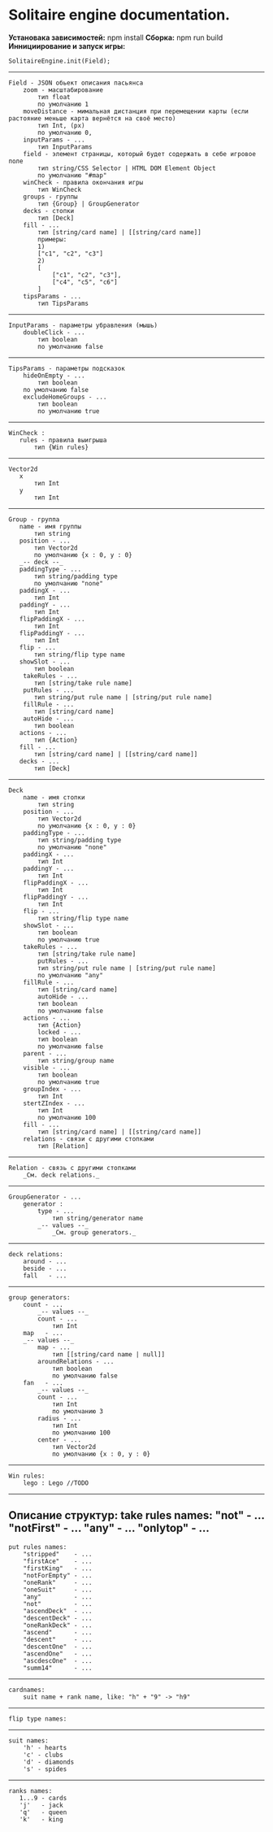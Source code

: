 # Solitaire engine documentation.
**Установака зависимостей:**
	npm install
**Сборка:**
	npm run build
**Иннициирование и запуск игры:**

	SolitaireEngine.init(Field);

<!-- Примеры: -->
---
	Field - JSON обьект описания пасьянса
	    zoom - масштабирование
			тип float
	        по умолчанию 1
	    moveDistance - мимальная дистанция при перемещении карты (если растояние меньше карта вернётся на своё место)
			тип Int, (px)
			по умолчанию 0,
		inputParams - ...
			тип InputParams
		field - элемент страницы, который будет содержать в себе игровое поле
			тип string/CSS Selector | HTML DOM Element Object
			по умолчанию "#map"
		winCheck - правила окончания игры
			тип WinCheck
		groups - группы
			тип {Group} | GroupGenerator
		decks - стопки
			тип [Deck]
		fill - ...
			тип [string/card name] | [[string/card name]]
			примеры:
			1)
			["c1", "c2", "c3"]
			2)
			[
				["c1", "c2", "c3"],
				["c4", "c5", "c6"]
			]
		tipsParams - ...
			тип TipsParams
---
	InputParams - параметры убравления (мышь)
		doubleClick - ... 
			тип boolean
			по умолчанию false
---
	TipsParams - параметры подсказок
		hideOnEmpty - ...
			тип boolean
		по умолчанию false
		excludeHomeGroups - ...
			тип boolean
			по умолчанию true
---
	WinCheck :
	   rules - правила выигрыша
	       тип {Win rules}
---
	Vector2d
	   x
		   тип Int
	   y
		   тип Int
---
	Group - группа
	   name - имя группы
		   тип string
	   position - ...
		   тип Vector2d
	       по умолчанию {x : 0, y : 0}
	   _-- deck --_
	   paddingType - ...
		   тип string/padding type
	       по умолчанию "none"
	   paddingX - ...
		   тип Int
	   paddingY - ...
		   тип Int
	   flipPaddingX - ...
		   тип Int
	   flipPaddingY - ...
	       тип Int
	   flip - ...
		   тип string/flip type name
	   showSlot - ...
		   тип boolean
		takeRules - ...
		   тип [string/take rule name]
		putRules - ...
		   тип string/put rule name | [string/put rule name]
		fillRule - ...
		   тип [string/card name]
		autoHide - ...
		   тип boolean
	   actions - ...
		   тип {Action}
	   fill - ...
		   тип [string/card name] | [[string/card name]]
	   decks - ...
		   тип [Deck]
---
	Deck
		name - имя стопки
			тип string
		position - ...
			тип Vector2d
			по умолчанию {x : 0, y : 0}
		paddingType - ...
			тип string/padding type
			по умолчанию "none"
		paddingX - ...
			тип Int
		paddingY - ...
			тип Int
		flipPaddingX - ...
			тип Int
		flipPaddingY - ...
			тип Int
		flip - ...
			тип string/flip type name
		showSlot - ...
			тип boolean
			по умолчанию true
		takeRules - ...
			тип [string/take rule name]
			putRules - ...
			тип string/put rule name | [string/put rule name]
			по умолчанию "any"
		fillRule - ...
			тип [string/card name]
			autoHide - ...
			тип boolean
			по умолчанию false
		actions - ...
			тип {Action}
			locked - ...
			тип boolean
			по умолчанию false
		parent - ...
			тип string/group name
		visible - ...
			тип boolean
			по умолчанию true
		groupIndex - ...
			тип Int
		stertZIndex - ...
			тип Int
			по умолчанию 100
		fill - ...
			тип [string/card name] | [[string/card name]]
		relations - связи с другими стопками
			тип [Relation]
---
	Relation - связь с другими стопками
		_См. deck relations._
---
	GroupGenerator - ...
		generator :
			type - ...
				тип string/generator name
			_-- values --_
				_См. group generators._
---
	deck relations:
		around - ...
		beside - ...
		fall   - ...
---
	group generators:
		count - ...
			_-- values --_
			count - ...
				тип Int
		map   - ...
		_-- values --_
			map - ...
				тип [[string/card name | null]]
			aroundRelations - ...
				тип boolean
				по умолчанию false
		fan   - ...
			_-- values --_
			count - ...
				тип Int
				по умолчанию 3
			radius - ...
				тип Int
				по умолчанию 100
			center - ...
				тип Vector2d
				по умолчанию {x : 0, y : 0}
---
	Win rules:
		lego : Lego //TODO
---
**Описание структур:**
	take rules names:
		"not"      - ...
		"notFirst" - ...
		"any"      - ...
		"onlytop"  - ...
---
	put rules names:
		"stripped"    - ...
		"firstAce"    - ...
		"firstKing"   - ...
		"notForEmpty" - ...
		"oneRank"     - ...
		"oneSuit"     - ...
		"any"         - ...
		"not"         - ...
		"ascendDeck"  - ...
		"descentDeck" - ...
		"oneRankDeck" - ...
		"ascend"      - ...
		"descent"     - ...
		"descentOne"  - ...
		"ascendOne"   - ...
		"ascdescOne"  - ...
		"summ14"      - ...
---
	cardnames:
		suit name + rank name, like: "h" + "9" -> "h9"
---
	flip type names:
---
	suit names:
		'h' - hearts
		'c' - clubs
		'd' - diamonds
		's' - spides
---
	ranks names:
	   1...9 - cards
	   'j'   - jack
	   'q'   - queen
	   'k'   - king
